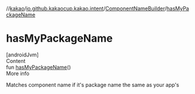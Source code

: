 //[kakao](../../../index.md)/[io.github.kakaocup.kakao.intent](../index.md)/[ComponentNameBuilder](index.md)/[hasMyPackageName](has-my-package-name.md)



# hasMyPackageName  
[androidJvm]  
Content  
fun [hasMyPackageName](has-my-package-name.md)()  
More info  


Matches component name if it's package name the same as your app's

  



